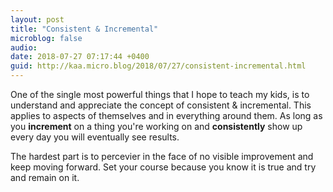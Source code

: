 ```yaml
---
layout: post
title: "Consistent & Incremental"
microblog: false
audio: 
date: 2018-07-27 07:17:44 +0400
guid: http://kaa.micro.blog/2018/07/27/consistent-incremental.html
---
```

One of the single most powerful things that I hope to teach my kids, is to understand and appreciate the concept of consistent & incremental. This applies to aspects of themselves and in everything around them. As long as you **increment** on a thing you're working on and **consistently** show up every day you will eventually see results. 

The hardest part is to percevier in the face of no visible improvement and keep moving forward. Set your course because you know it is true and try and remain on it. 
